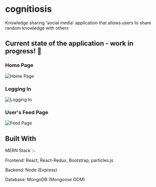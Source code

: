 # cognitiosis
Knowledge sharing 'social media' application that allows users to share random knowledge with others

## Current state of the application - work in progress! :hammer:

### Home Page
![Home Page](https://media.giphy.com/media/jsxw779JVXUGuTOsM9/giphy.gif)
### Logging In
![Logging In](https://media.giphy.com/media/W2EpCwlwXZt241FdKq/giphy.gif)
### User's Feed Page
![Feed Page](https://media.giphy.com/media/MF1rc9YQUcENUO3mlF/giphy.gif)


## Built With
MERN Stack :boom:

Frontend: React, React-Redux, Bootstrap, particles.js

Backend: Node (Express)

Database: MongoDB (Mongoose ODM)

